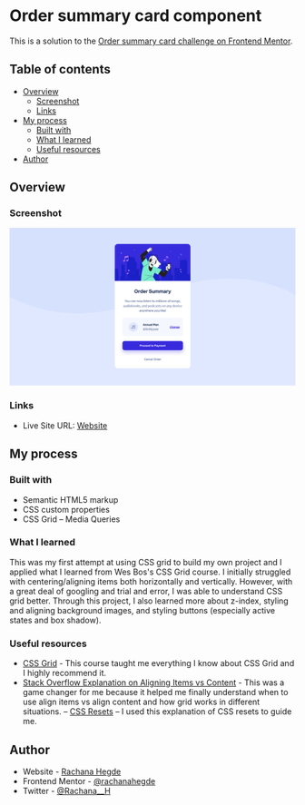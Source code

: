 # Order summary card component
This is a solution to the [Order summary card challenge on Frontend Mentor](https://www.frontendmentor.io/challenges/order-summary-component-QlPmajDUj).

## Table of contents

- [Overview](#overview)
  - [Screenshot](#screenshot)
  - [Links](#links)
- [My process](#my-process)
  - [Built with](#built-with)
  - [What I learned](#what-i-learned)
  - [Useful resources](#useful-resources)
- [Author](#author)

## Overview

### Screenshot

![Order Summary Component Screenshot](order-summary-component-screenshot.png)

### Links

- Live Site URL: [Website](https://rachanahegde.github.io/order-summary-component/index.html)

## My process

### Built with

- Semantic HTML5 markup
- CSS custom properties
- CSS Grid
– Media Queries

### What I learned

This was my first attempt at using CSS grid to build my own project and I applied what I learned from Wes Bos's CSS Grid course. I initially struggled with centering/aligning items both horizontally and vertically. However, with a great deal of googling and trial and error, I was able to understand CSS grid better. Through this project, I also learned more about z-index, styling and aligning background images, and styling buttons (especially active states and box shadow).

### Useful resources

- [CSS Grid](https://cssgrid.io/) - This course taught me everything I know about CSS Grid and I highly recommend it. 
- [Stack Overflow Explanation on Aligning Items vs Content](https://stackoverflow.com/questions/40740553/what-is-the-difference-between-align-items-vs-align-content-in-grid-layout) - This was a game changer for me because it helped me finally understand when to use align items vs align content and how grid works in different situations.
– [CSS Resets](https://learn.shayhowe.com/html-css/building-your-first-web-page/#using-css-resets) – I used this explanation of CSS resets to guide me.

## Author

- Website - [Rachana Hegde](http://rachanahegde.squarespace.com/)
- Frontend Mentor - [@rachanahegde](https://www.frontendmentor.io/profile/rachanahegde)
- Twitter - [@Rachana__H](https://twitter.com/Rachana__H)
